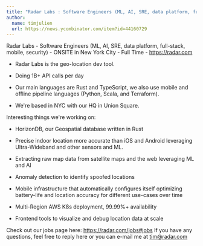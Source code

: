 ```yaml
---
title: "Radar Labs : Software Engineers (ML, AI, SRE, data platform, full-stack, mobile, security)"
author:
  name: timjulien
  url: https://news.ycombinator.com/item?id=44160729
---
```


<JobNavigation />

Radar Labs - Software Engineers (ML, AI, SRE, data platform, full-stack, mobile, security) - ONSITE in New York City - Full Time - <a href="https:&#x2F;&#x2F;radar.com" rel="nofollow">https:&#x2F;&#x2F;radar.com</a>
- Radar Labs is the geo-location dev tool.

- Doing 1B+ API calls per day

- Our main languages are Rust and TypeScript, we also use mobile and offline pipeline languages (Python, Scala, and Terraform).

- We&#x27;re based in NYC with our HQ in Union Square.

Interesting things we&#x27;re working on:

- HorizonDB, our Geospatial database written in Rust

- Precise indoor location more accurate than iOS and Android leveraging Ultra-Wideband and other sensors and ML.

- Extracting raw map data from satellite maps and the web leveraging ML and AI

- Anomaly detection to identify spoofed locations

- Mobile infrastructure that automatically configures itself optimizing battery-life and location accuracy for different use-cases over time

- Multi-Region AWS K8s deployment, 99.99%+ availability

- Frontend tools to visualize and debug location data at scale

Check out our jobs page here: <a href="https:&#x2F;&#x2F;radar.com&#x2F;jobs#jobs" rel="nofollow">https:&#x2F;&#x2F;radar.com&#x2F;jobs#jobs</a> If you have any questions, feel free to reply here or you can e-mail me at tim@radar.com
<JobApplication />
